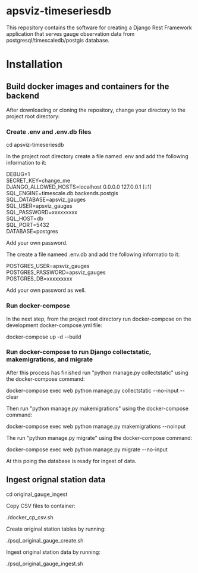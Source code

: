 # apsviz-timeseriesdb
This repository contains the software for creating a Django Rest Framework application that serves gauge observation data from postgresql/timescaledb/postgis database.

# Installation 

## Build docker images and containers for the backend   

After downloading or cloning the repository, change your directory to the project root directory:  

### Create .env and .env.db files  

cd apsviz-timeseriesdb  

In the project root directory create a file named .env and add the following information to it:  

DEBUG=1  
SECRET_KEY=change_me  
DJANGO_ALLOWED_HOSTS=localhost 0.0.0.0 127.0.0.1 [::1]  
SQL_ENGINE=timescale.db.backends.postgis  
SQL_DATABASE=apsviz_gauges  
SQL_USER=apsviz_gauges  
SQL_PASSWORD=xxxxxxxxx  
SQL_HOST=db  
SQL_PORT=5432  
DATABASE=postgres  

Add your own password.  

The create a file nameed .env.db and add the following informatio to it:  

POSTGRES_USER=apsviz_gauges  
POSTGRES_PASSWORD=apsviz_gauges  
POSTGRES_DB=xxxxxxxxx  

Add your own password as well.  

### Run docker-compose

In the next step, from the project root directory run docker-compose on the development docker-compose.yml file:  

docker-compose up -d --build   

### Run docker-compose to run Django collectstatic, makemigrations, and migrate  
 
After this process has finished run "python manage.py collectstatic" using the docker-compose command:  

docker-compose exec web python manage.py collectstatic --no-input --clear  

Then run "python manage.py makemigrations" using the docker-compose command:  

docker-compose exec web python manage.py makemigrations --noinput  

The run "python manage.py migrate" using the docker-compose command:  

docker-compose exec web python manage.py migrate --no-input  

At this poing the database is ready for ingest of data.  

## Ingest orignal station data  

cd original_gauge_ingest  

Copy CSV files to container:  

./docker_cp_csv.sh  

Create original station tables by running:  

./psql_original_gauge_create.sh  

Ingest original station data by running:  

./psql_original_gauge_ingest.sh  
